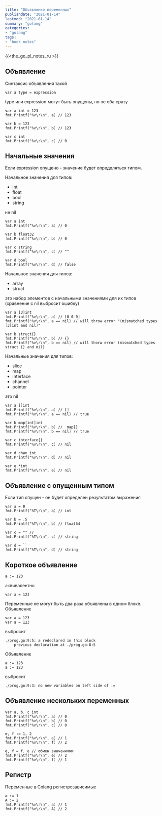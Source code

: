 ```yaml
---
title: "Объявление переменных"
publishdate: "2021-01-14"
lastmod: "2021-01-14"
summary: "golang"
categories:
- "golang"
tags:
- "book notes"
---
```


{{<the_go_pl_notes_ru >}}

## Объявление

Синтаксис объявления такой

```
var a type = expression
```

type или expression могут быть опущены, но не оба сразу

```
var a int = 123
fmt.Printf("%v\r\n", a) // 123

var b = 123
fmt.Printf("%v\r\n", b) // 123

var c int
fmt.Printf("%v\r\n", c) // 0
```

## Начальные значения

Если expression опущено - значение будет определяться типом.

Начальное значения для типов: 
- int 
- float
- bool
- string 
 
не nil

```
var a int
fmt.Printf("%v\r\n", a) // 0

var b float32
fmt.Printf("%v\r\n", b) // 0

var c string
fmt.Printf("%v\r\n", c) // ""

var d bool
fmt.Printf("%v\r\n", d) // false
```

Начальное значения для типов:
- array 
- struct 
  
это набор элементов с начальными значениями для их типов (сравнение с nil выбросит ошибку)

```
var a [3]int
fmt.Printf("%v\r\n", a) // [0 0 0]
fmt.Printf("%v\r\n", a == nil) // will throw error "(mismatched types [3]int and nil)"

var b struct{}
fmt.Printf("%v\r\n", b) // {}
fmt.Printf("%v\r\n", b == nil) // will thorw error (mismatched types struct {} and nil)
```

Начальные значения для типов:
- slice
- map
- interface
- channel
- pointer

это nil

```
var a []int
fmt.Printf("%v\r\n", a) // []
fmt.Printf("%v\r\n", a == nil) // true

var b map[int]int
fmt.Printf("%v\r\n", b) //  map[]
fmt.Printf("%v\r\n", b == nil) // true

var c interface{}
fmt.Printf("%v\r\n", c) // nil

var d chan int
fmt.Printf("%v\r\n", d) // nil

var e *int
fmt.Printf("%v\r\n", e) // nil
```

## Объявление с опущенным типом

Если тип опущен - он будет определен результатом выражения

```
var a = 0
fmt.Printf("%T\r\n", a) // int

var b = .5
fmt.Printf("%T\r\n", b) // float64

var c = "" //
fmt.Printf("%T\r\n", c) // string

var d = ``
fmt.Printf("%T\r\n", d) // string
```

## Короткое объявление

```
a := 123 
```
эквивалентно
```
var a = 123 
```

Переменные не могут быть два раза объявлены в одном блоке. Объявление

```
var a = 123
var a = 123
```
выбросит
```
./prog.go:9:5: a redeclared in this block
	previous declaration at ./prog.go:8:5
```

Объявление
```
a := 123 
a := 123 
```
выбросит
```
./prog.go:9:3: no new variables on left side of :=
```

## Объявление нескольких переменных

```
var a, b, c int
fmt.Printf("%v\r\n", a) // 0
fmt.Printf("%v\r\n", b) // 0
fmt.Printf("%v\r\n", c) // 0

e, f := 1, 2
fmt.Printf("%v\r\n", e) // 1
fmt.Printf("%v\r\n", f) // 2  

e, f = f, e // обмен значениями
fmt.Printf("%v\r\n", e) // 2
fmt.Printf("%v\r\n", f) // 1 
```

## Регистр

Переменные в Golang регистрозависимые

```
a := 1
A := 2
fmt.Printf("%v\r\n", a) // 1
fmt.Printf("%v\r\n", A) // 2
```





